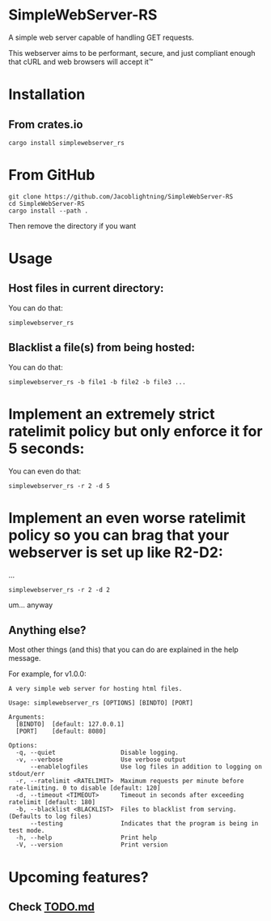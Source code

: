 # SimpleWebServer-RS

A simple web server capable of handling GET requests.

This webserver aims to be performant, secure, and just compliant enough that cURL and web browsers will accept it™

# Installation
## From crates.io

```shell
cargo install simplewebserver_rs
```

# From GitHub

```shell
git clone https://github.com/Jacoblightning/SimpleWebServer-RS
cd SimpleWebServer-RS
cargo install --path .
```

Then remove the directory if you want

# Usage

## Host files in current directory:

You can do that:
```shell
simplewebserver_rs
```

## Blacklist a file(s) from being hosted:

You can do that:
```shell
simplewebserver_rs -b file1 -b file2 -b file3 ...
```

# Implement an extremely strict ratelimit policy but only enforce it for 5 seconds:

You can even do that:
```shell
simplewebserver_rs -r 2 -d 5
```

# Implement an even worse ratelimit policy so you can brag that your webserver is set up like R2-D2:

...
```shell
simplewebserver_rs -r 2 -d 2
```
um... anyway

## Anything else?

Most other things (and this) that you can do are explained in the help message.

For example, for v1.0.0:
```
A very simple web server for hosting html files.

Usage: simplewebserver_rs [OPTIONS] [BINDTO] [PORT]

Arguments:
  [BINDTO]  [default: 127.0.0.1]
  [PORT]    [default: 8080]

Options:
  -q, --quiet                  Disable logging.
  -v, --verbose                Use verbose output
      --enablelogfiles         Use log files in addition to logging on stdout/err
  -r, --ratelimit <RATELIMIT>  Maximum requests per minute before rate-limiting. 0 to disable [default: 120]
  -d, --timeout <TIMEOUT>      Timeout in seconds after exceeding ratelimit [default: 180]
  -b, --blacklist <BLACKLIST>  Files to blacklist from serving. (Defaults to log files)
      --testing                Indicates that the program is being in test mode.
  -h, --help                   Print help
  -V, --version                Print version
```

# Upcoming features?
## Check [TODO.md](TODO.md)
